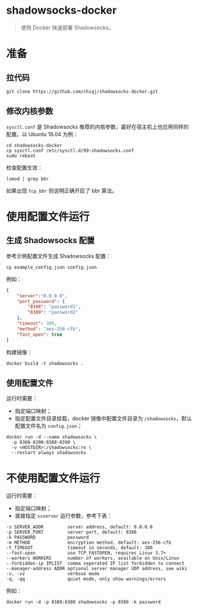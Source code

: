 # shadowsocks-docker

> 使用 Docker 快速部署 Shadowsocks。

# 准备

## 拉代码

```
git clone https://github.com/chiqj/shadowsocks-docker.git
```

## 修改内核参数

`sysctl.conf` 是 Shadowsocks 推荐的内核参数，最好在宿主机上也应用同样的配置。以 Ubuntu 18.04 为例：

```
cd shadowsocks-docker
cp sysctl.conf /etc/sysctl.d/99-shadowsocks.conf
sudo reboot
```

检查配置生效：

```
lsmod | grep bbr
```

如果出现 `tcp_bbr` 则说明正确开启了 bbr 算法。

# 使用配置文件运行

## 生成 Shadowsocks 配置

参考示例配置文件生成 Shadowsocks 配置：

```
cp example_config.json config.json
```

例如：

```json
{
    "server":"0.0.0.0",
    "port_password": {
        "8388": "password1",
        "8389": "password2"
    },
    "timeout": 300,
    "method": "aes-256-cfb",
    "fast_open": true
}
```

构建镜像：

```
docker build -t shadowsocks .
```

## 使用配置文件

运行时需要：

- 指定端口映射；
- 指定配置文件目录挂载，docker 镜像中配置文件目录为 `/shadowsocks`，默认配置文件名为 `config.json`；

```
docker run -d --name shadowsocks \
  -p 8388-8390:8388-8390 \
  -v <HOSTDIR>:/shadowsocks:ro \
  --restart always shadowsocks
```

# 不使用配置文件运行

运行时需要：

- 指定端口映射；
- 直接指定 `ssserver` 运行参数，参考下表：

```
-s SERVER_ADDR         server address, default: 0.0.0.0
-p SERVER_PORT         server port, default: 8388
-k PASSWORD            password
-m METHOD              encryption method, default: aes-256-cfb
-t TIMEOUT             timeout in seconds, default: 300
--fast-open            use TCP_FASTOPEN, requires Linux 3.7+
--workers WORKERS      number of workers, available on Unix/Linux
--forbidden-ip IPLIST  comma seperated IP list forbidden to connect
--manager-address ADDR optional server manager UDP address, see wiki
-v, -vv                verbose mode
-q, -qq                quiet mode, only show warnings/errors
```

例如：

```
docker run -d -p 8388:8388 shadowsocks -p 8388 -k password
```
